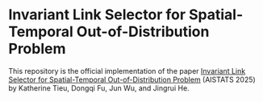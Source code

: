 # Invariant Link Selector for Spatial-Temporal Out-of-Distribution Problem

This repository is the official implementation of the paper [Invariant Link Selector for Spatial-Temporal Out-of-Distribution Problem](https://raw.githubusercontent.com/mlresearch/v258/main/assets/tieu25a/tieu25a.pdf) (AISTATS 2025) by Katherine Tieu, Dongqi Fu, Jun Wu, and Jingrui He.
